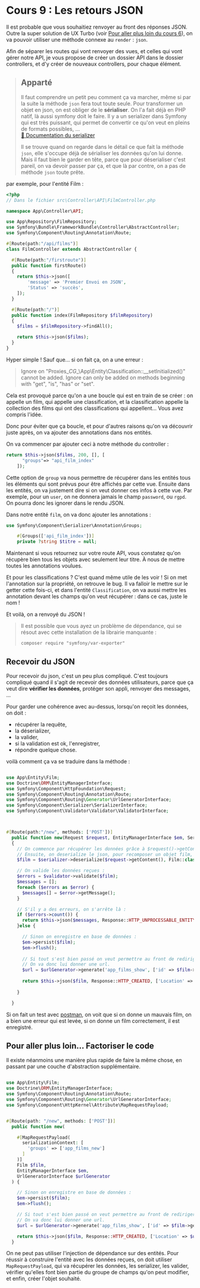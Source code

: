 # Cours 9 : Les retours JSON
Il est probable que vous souhaitiez renvoyer au front des réponses JSON. Outre la super solution de UX Turbo (voir [Pour aller plus loin du cours 6](<10 cours 6.md#pour-aller-plus-loin-spa--😇>)), on va pouvoir utiliser une méthode connexe au `render` : `json`.

Afin de séparer les routes qui vont renvoyer des vues, et celles qui vont gérer notre API, je vous propose de créer un dossier API dans le dossier controllers, et d'y créer de nouveaux controllers, pour chaque élément.

> ## Apparté
> Il faut comprendre un petit peu comment ça va marcher, même si par la suite la méthode `json` fera tout toute seule. 
> Pour transformer un objet en json, on est obliger de le **sérialiser**. On l'a fait déjà en PHP natif, là aussi symfony doit le faire. Il y a un serializer dans Symfony qui est très puissant, qui permet de convertir ce qu'on veut en pleins de formats possibles, ...  
> [📜 Documentation du serializer](https://symfony.com/doc/current/components/serializer.html)
>
> Il se trouve quand on regarde dans le détail ce que fait la méthode `json`, elle s'occupe déjà de sérialiser les données qu'on lui donne. Mais il faut bien le garder en tête, parce que pour déserialiser c'est pareil, on va devoir passer par ça, et que là par contre, on a pas de méthode `json` toute prête.

par exemple, pour l'entité Film :
```php
<?php
// Dans le fichier src\Controller\API\FilmController.php

namespace App\Controller\API;

use App\Repository\FilmRepository;
use Symfony\Bundle\FrameworkBundle\Controller\AbstractController;
use Symfony\Component\Routing\Annotation\Route;

#[Route(path:"/api/films")]
class FilmController extends AbstractController {

  #[Route(path:"/firstroute")]
  public function firstRoute()
  {
    return $this->json([
        'message' => 'Premier Envoi en JSON',
        'Status' => 'succès',
    ]);
  }

  #[Route(path:"/")]
  public function index(FilmRepository $filmRepository) 
  {
    $films = $filmRepository->findAll();

    return $this->json($films);
  }
}
```
Hyper simple ! Sauf que... si on fait ça, on a une erreur :

> Ignore on "Proxies\__CG__\App\Entity\Classification::__setInitialized()" cannot be added. Ignore can only be added on methods beginning with "get", "is", "has" or "set".

Cela est provoqué parce qu'on a une boucle qui est en train de se créer : on appelle un film, qui appelle une classification, et la classification appelle la collection des films qui ont des classifications qui appellent... Vous avez compris l'idée.

Donc pour éviter que ça boucle, et pour d'autres raisons qu'on va découvrir juste après, on va ajouter des annotations dans nos entités. 

On va commencer par ajouter ceci à notre méthode du controller :

```php
return $this->json($films, 200, [], [
      "groups"=> "api_film_index"
    ]);
```
Cette option de `group` va nous permettre de récupérer dans les entités tous les éléments qui sont prévus pour être affichés par cette vue. Ensuite dans les entités, on va justement dire si on veut donner ces infos à cette vue. Par exemple, pour un `user`, on ne donnera jamais le champ `password`, ou `rgpd`. On pourra donc les ignorer dans le rendu JSON.

Dans notre entité `film`, on va donc ajouter les annotations :
```php
use Symfony\Component\Serializer\Annotation\Groups;

    #[Groups(['api_film_index'])]
    private ?string $titre = null;
```
Maintenant si vous retournez sur votre route API, vous constatez qu'on récupère bien tous les objets avec seulement leur titre. À nous de mettre toutes les annotations voulues.

Et pour les classifications ? C'est quand même utile de les voir ! Si on met l'annotation sur la propriété, on retrouve le bug. Il va falloir le mettre sur le getter cette fois-ci, et dans l'entité `Classification`, on va aussi mettre les annotation devant les champs qu'on veut récupérer : dans ce cas, juste le nom ! 

Et voilà, on a renvoyé du JSON ! 

> Il est possible que vous ayez un problème de dépendance, qui se résout avec cette installation de la librairie manquante :
>
> ``` 
> composer require "symfony/var-exporter"
> ```

## Recevoir du JSON

Pour recevoir du json, c'est un peu plus compliqué. C'est toujours compliqué quand il s'agit de recevoir des données utilisateurs, parce que ça veut dire **vérifier les données**, protéger son appli, renvoyer des messages, ... 

Pour garder une cohérence avec au-dessus, lorsqu'on reçoit les données, on doit :
 * récupérer la requête,
 * la déserializer,
 * la valider, 
 * si la validation est ok, l'enregistrer,
 * répondre quelque chose.

voilà comment ça va se traduire dans la méthode :

```php

use App\Entity\Film;
use Doctrine\ORM\EntityManagerInterface;
use Symfony\Component\HttpFoundation\Request;
use Symfony\Component\Routing\Annotation\Route;
use Symfony\Component\Routing\Generator\UrlGeneratorInterface;
use Symfony\Component\Serializer\SerializerInterface;
use Symfony\Component\Validator\Validator\ValidatorInterface;



#[Route(path:"/new", methods: ['POST'])]
  public function new(Request $request, EntityManagerInterface $em, SerializerInterface $serializer, UrlGeneratorInterface $urlGenerator, ValidatorInterface $validator)
  {
    // On commence par récupérer les données grâce à $request()->getContent()
    // Ensuite, on deserialize le json, pour recomposer un objet film, en ne remplissant que les champs autorisés par le groupe :
    $film = $serializer->deserialize($request->getContent(), Film::class,'json', ["groups" => "api_film_index"]);

    // On valide les données reçues :
    $errors = $validator->validate($film);
    $messages = [];
    foreach ($errors as $error) {
      $messages[] = $error->getMessage();
    }

    // S'il y a des erreurs, on s'arrête là :
    if ($errors->count()) {
      return $this->json($messages, Response::HTTP_UNPROCESSABLE_ENTITY);
    }else {

      // Sinon on enregistre en base de données :
      $em->persist($film);
      $em->flush();
      
      // Si tout s'est bien passé on veut permettre au front de rediriger l'utilisateur sur la bonne page.
      // On va donc lui donner une url.
      $url = $urlGenerator->generate('app_films_show', ['id' => $film->getId()], UrlGeneratorInterface::ABSOLUTE_URL);
      
      return $this->json($film, Response::HTTP_CREATED, ['Location' => $url]);
      
    }

  }
  ```

  Si on fait un test avec [postman](https://www.postman.com/downloads/), on voit que si on donne un mauvais film, on a bien une erreur qui est levée, si on donne un film correctement, il est enregistré.

  ## Pour aller plus loin... Factoriser le code

  Il existe néanmoins une manière plus rapide de faire la même chose, en passant par une couche d'abstraction supplémentaire.

```php

use App\Entity\Film;
use Doctrine\ORM\EntityManagerInterface;
use Symfony\Component\Routing\Annotation\Route;
use Symfony\Component\Routing\Generator\UrlGeneratorInterface;
use Symfony\Component\HttpKernel\Attribute\MapRequestPayload;


#[Route(path: "/new", methods: ['POST'])]
  public function new(

    #[MapRequestPayload(
      serializationContext: [
        'groups' => ['app_films_new']
      ]
    )]
    Film $film,
    EntityManagerInterface $em,
    UrlGeneratorInterface $urlGenerator
  ) {

    // Sinon on enregistre en base de données :
    $em->persist($film);
    $em->flush();

    // Si tout s'est bien passé on veut permettre au front de rediriger l'utilisateur sur la bonne page.
    // On va donc lui donner une url.
    $url = $urlGenerator->generate('app_films_show', ['id' => $film->getId()], UrlGeneratorInterface::ABSOLUTE_URL);

    return $this->json($film, Response::HTTP_CREATED, ['Location' => $url]);
  }
  ```

On ne peut pas utiliser l'injection de dépendance sur des entités. Pour réussir à construire l'entité avec les données reçues, on doit utiliser `MapRequestPayload`, qui va récupérer les données, les serializer, les valider, vérifier qu'elles font bien partie du groupe de champs qu'on peut modifier, et enfin, créer l'objet souhaité. 